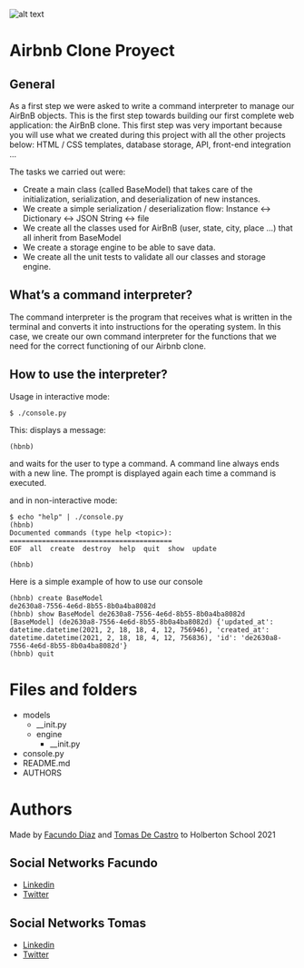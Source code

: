 ![alt text](https://raw.github.com/facu2279/AirBnB_clone/main/airbnbimage.png)
# Airbnb Clone Proyect

General
-------------
As a first step we were asked to write a command interpreter to manage our AirBnB objects.
This is the first step towards building our first complete web application: the AirBnB clone. This first step was very important because you will use what we created during this project with all the other projects below: HTML / CSS templates, database storage, API, front-end integration ...

The tasks we carried out were:

- Create a main class (called BaseModel) that takes care of the initialization, serialization, and deserialization of new instances.
- We create a simple serialization / deserialization flow: Instance <-> Dictionary <-> JSON String <-> file
- We create all the classes used for AirBnB (user, state, city, place ...) that all inherit from BaseModel
- We create a storage engine to be able to save data.
- We create all the unit tests to validate all our classes and storage engine.

What’s a command interpreter?
------------------
The command interpreter is the program that receives what is written in the terminal and converts it into instructions for the operating system. In this case, we create our own command interpreter for the functions that we need for the correct functioning of our Airbnb clone.

How to use the interpreter?
-----------------------

Usage in interactive mode: 
```
$ ./console.py
```
This: displays a message:
```
(hbnb)
```
and waits for the user to type a command. A command line always ends with a new line. The prompt is displayed again each time a command is executed.

and in non-interactive mode:
```
$ echo "help" | ./console.py
(hbnb)
Documented commands (type help <topic>):
========================================
EOF  all  create  destroy  help  quit  show  update

(hbnb)
```
Here is a simple example of how to use our console
```
(hbnb) create BaseModel
de2630a8-7556-4e6d-8b55-8b0a4ba8082d
(hbnb) show BaseModel de2630a8-7556-4e6d-8b55-8b0a4ba8082d
[BaseModel] (de2630a8-7556-4e6d-8b55-8b0a4ba8082d) {'updated_at': datetime.datetime(2021, 2, 18, 18, 4, 12, 756946), 'created_at': datetime.datetime(2021, 2, 18, 18, 4, 12, 756836), 'id': 'de2630a8-7556-4e6d-8b55-8b0a4ba8082d'}
(hbnb) quit
```

# Files and folders
- models
    - __init.py
    - engine
        - __init.py
- console.py
- README.md
- AUTHORS

# Authors
Made by [Facundo Diaz](https://github.com/facu2279)
and [Tomas De Castro](https://github.com/tomi1710)
to Holberton School 2021

Social Networks Facundo
-------------------
- [Linkedin](https://www.linkedin.com/in/facundo-d%C3%ADaz-720110149/)
- [Twitter](https://twitter.com/facudiazuy)

Social Networks Tomas
-------------------
- [Linkedin](https://www.linkedin.com)
- [Twitter](https://twitter.com/Tomasdecastro6)